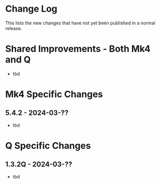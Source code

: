 # Change Log

This lists the new changes that have not yet been published in a normal release.

# Shared Improvements - Both Mk4 and Q

- tbd


# Mk4 Specific Changes

## 5.4.2 - 2024-03-??

- tbd


# Q Specific Changes

## 1.3.2Q - 2024-03-??

- tbd
